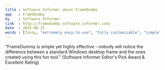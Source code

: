 ```yaml
---
title : Software Informer about FrameDummy
app   : FrameDummy
by    : Software Informer
link  : http://framedummy.software.informer.com/
date  : 2015-06-22
words : [funny, "extremely easy-to-use", "fully customizable", "simple", "highly effective", "fun", "high-quality"]
---
```


"FrameDummy is simple yet highly effective - nobody will notice the difference between a standard Windows desktop frame and the ones created using this fun tool." (Software Informer Editor's Pick Award & Excellent Rating)
